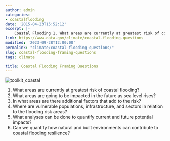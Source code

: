 ```yaml
---
author: admin
categories:
- coastalflooding
date: '2015-04-23T15:52:12'
excerpt: |-
    Coastal Flooding 1. What areas are currently at greatest risk of coastal flooding? 2. What areas are going to be impacted in the future as sea level rises? 3. In what areas are there additional factors that add to the risk?...
link: https://www.data.gov/climate/coastal-flooding-questions
modified: '2023-09-28T12:00:00'
permalink: "climate/coastal-flooding-questions/"
slug: coastal-flooding-framing-questions
tags: climate

title: Coastal Flooding Framing Questions
---
```


![toolkit_coastal](https://s3-us-gov-west-1.amazonaws.com/cg-0817d6e3-93c4-4de8-8b32-da6919464e61/toolkit_coastal-1024x1024.png)

1. What areas are currently at greatest risk of coastal flooding?
2. What areas are going to be impacted in the future as sea level rises?
3. In what areas are there additional factors that add to the risk?
4. Where are vulnerable populations, infrastructure, and sectors in relation to the flooding risk areas?
5. What analyses can be done to quantify current and future potential impacts?
6. Can we quantify how natural and built environments can contribute to coastal flooding resilience?

